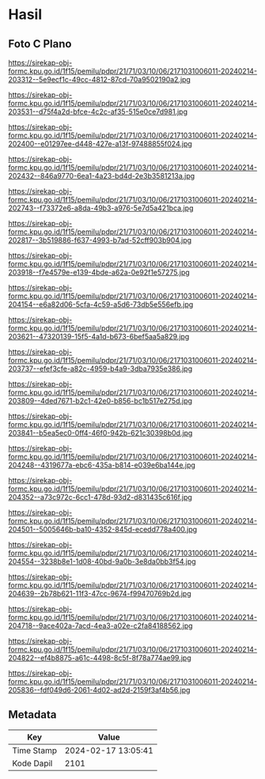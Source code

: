 # Hasil

## Foto C Plano

https://sirekap-obj-formc.kpu.go.id/1f15/pemilu/pdpr/21/71/03/10/06/2171031006011-20240214-203312--5e9ecf1c-49cc-4812-87cd-70a9502190a2.jpg

https://sirekap-obj-formc.kpu.go.id/1f15/pemilu/pdpr/21/71/03/10/06/2171031006011-20240214-203531--d75f4a2d-bfce-4c2c-af35-515e0ce7d981.jpg

https://sirekap-obj-formc.kpu.go.id/1f15/pemilu/pdpr/21/71/03/10/06/2171031006011-20240214-202400--e01297ee-d448-427e-a13f-97488855f024.jpg

https://sirekap-obj-formc.kpu.go.id/1f15/pemilu/pdpr/21/71/03/10/06/2171031006011-20240214-202432--846a9770-6ea1-4a23-bd4d-2e3b3581213a.jpg

https://sirekap-obj-formc.kpu.go.id/1f15/pemilu/pdpr/21/71/03/10/06/2171031006011-20240214-202743--f73372e6-a8da-49b3-a976-5e7d5a421bca.jpg

https://sirekap-obj-formc.kpu.go.id/1f15/pemilu/pdpr/21/71/03/10/06/2171031006011-20240214-202817--3b519886-f637-4993-b7ad-52cff903b904.jpg

https://sirekap-obj-formc.kpu.go.id/1f15/pemilu/pdpr/21/71/03/10/06/2171031006011-20240214-203918--f7e4579e-e139-4bde-a62a-0e92f1e57275.jpg

https://sirekap-obj-formc.kpu.go.id/1f15/pemilu/pdpr/21/71/03/10/06/2171031006011-20240214-204154--e6a82d06-5cfa-4c59-a5d6-73db5e556efb.jpg

https://sirekap-obj-formc.kpu.go.id/1f15/pemilu/pdpr/21/71/03/10/06/2171031006011-20240214-203621--47320139-15f5-4a1d-b673-6bef5aa5a829.jpg

https://sirekap-obj-formc.kpu.go.id/1f15/pemilu/pdpr/21/71/03/10/06/2171031006011-20240214-203737--efef3cfe-a82c-4959-b4a9-3dba7935e386.jpg

https://sirekap-obj-formc.kpu.go.id/1f15/pemilu/pdpr/21/71/03/10/06/2171031006011-20240214-203809--4ded7671-b2c1-42e0-b856-bc1b517e275d.jpg

https://sirekap-obj-formc.kpu.go.id/1f15/pemilu/pdpr/21/71/03/10/06/2171031006011-20240214-203841--b5ea5ec0-0ff4-46f0-942b-621c30398b0d.jpg

https://sirekap-obj-formc.kpu.go.id/1f15/pemilu/pdpr/21/71/03/10/06/2171031006011-20240214-204248--4319677a-ebc6-435a-b814-e039e6ba144e.jpg

https://sirekap-obj-formc.kpu.go.id/1f15/pemilu/pdpr/21/71/03/10/06/2171031006011-20240214-204352--a73c972c-6cc1-478d-93d2-d831435c616f.jpg

https://sirekap-obj-formc.kpu.go.id/1f15/pemilu/pdpr/21/71/03/10/06/2171031006011-20240214-204501--5005646b-ba10-4352-845d-ecedd778a400.jpg

https://sirekap-obj-formc.kpu.go.id/1f15/pemilu/pdpr/21/71/03/10/06/2171031006011-20240214-204554--3238b8e1-1d08-40bd-9a0b-3e8da0bb3f54.jpg

https://sirekap-obj-formc.kpu.go.id/1f15/pemilu/pdpr/21/71/03/10/06/2171031006011-20240214-204639--2b78b621-11f3-47cc-9674-f99470769b2d.jpg

https://sirekap-obj-formc.kpu.go.id/1f15/pemilu/pdpr/21/71/03/10/06/2171031006011-20240214-204718--9ace402a-7acd-4ea3-a02e-c2fa84188562.jpg

https://sirekap-obj-formc.kpu.go.id/1f15/pemilu/pdpr/21/71/03/10/06/2171031006011-20240214-204822--ef4b8875-a61c-4498-8c5f-8f78a774ae99.jpg

https://sirekap-obj-formc.kpu.go.id/1f15/pemilu/pdpr/21/71/03/10/06/2171031006011-20240214-205836--fdf049d6-2061-4d02-ad2d-2159f3af4b56.jpg


## Metadata

| Key        | Value               |
| ---------- | ------------------- |
| Time Stamp | 2024-02-17 13:05:41 |
| Kode Dapil | 2101                |



